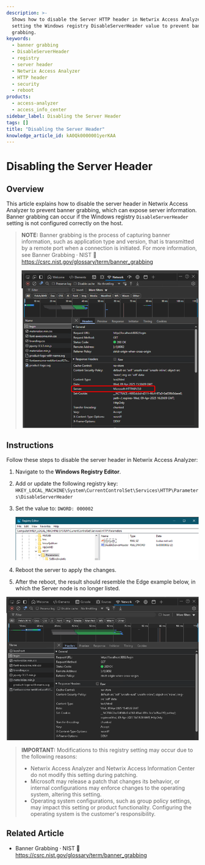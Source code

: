 ```yaml
---
description: >-
  Shows how to disable the Server HTTP header in Netwrix Access Analyzer by
  setting the Windows registry DisableServerHeader value to prevent banner
  grabbing.
keywords:
  - banner grabbing
  - DisableServerHeader
  - registry
  - server header
  - Netwrix Access Analyzer
  - HTTP header
  - security
  - reboot
products:
  - access-analyzer
  - access_info_center
sidebar_label: Disabling the Server Header
tags: []
title: "Disabling the Server Header"
knowledge_article_id: kA0Qk0000001yerKAA
---
```


# Disabling the Server Header

## Overview

This article explains how to disable the server header in Netwrix Access Analyzer to prevent banner grabbing, which can expose server information. Banner grabbing can occur if the Windows registry `DisableServerHeader` setting is not configured correctly on the host.

> **NOTE:** Banner grabbing is the process of capturing banner information, such as application type and version, that is transmitted by a remote port when a connection is initiated. For more information, see Banner Grabbing ⸱ NIST 🔗  
> https://csrc.nist.gov/glossary/term/banner_grabbing
>
> ![Screenshot showing server information revealed through banner grabbing](images/ka0Qk000000E74r_0EMQk00000Brg4P.png)

## Instructions

Follow these steps to disable the server header in Netwrix Access Analyzer:

1. Navigate to the **Windows Registry Editor**.
2. Add or update the following registry key:
   `HKEY_LOCAL_MACHINE\System\CurrentControlSet\Services\HTTP\Parameters\DisableServerHeader`
3. Set the value to:
   `DWORD: 000002`
   
   ![Registry editor showing disabled server header](images/ka0Qk000000E74r_0EMQk00000CHuq5.png)
4. Reboot the server to apply the changes.
5. After the reboot, the result should resemble the Edge example below, in which the Server node is no longer listed.

![Screenshot showing browser developer tools with no server header information displayed](images/ka0Qk000000E74r_0EMQk00000BrSj0.png)

> **IMPORTANT:** Modifications to this registry setting may occur due to the following reasons:
> - Netwrix Access Analyzer and Netwrix Access Information Center do not modify this setting during patching.
> - Microsoft may release a patch that changes its behavior, or internal configurations may enforce changes to the operating system, altering this setting.
> - Operating system configurations, such as group policy settings, may impact this setting or product functionality. Configuring the operating system is the customer's responsibility.

## Related Article

- Banner Grabbing ⸱ NIST 🔗  
  https://csrc.nist.gov/glossary/term/banner_grabbing
